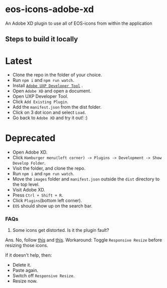 # eos-icons-adobe-xd

An Adobe XD plugin to use all of EOS-icons from within the application

## Steps to build it locally

# Latest

- Clone the repo in the folder of your choice.
- Run `npm i` and `npm run watch`.
- Install [`Adobe UXP Developer Tool`](https://www.adobe.io/photoshop/uxp/guides/uxp-developer-tool/) .
- Open `Adobe XD` and open a document.
- Open UXP Developer Tool.
- Click `Add Existing Plugin`.
- Add the `manifest.json` from the dist folder.
- Click on 3 dot icon and select `Load`.
- Go back to `Adobe XD` and try it out! :)

# Deprecated

- Open Adobe XD.
- Click `Hamburger menu(left corner) -> Plugins -> Development -> Show Develop Folder`.
- Visit the folder, and clone the repo.
- Run `npm i` and `npm run watch`.
- Move the `images` folder and `manifest.json` outside the `dist` directory to the top level.
- Visit Adobe XD.
- Press `Ctrl + Shift + R`.
- Click `Plugins`(bottom left corner).
- `EOS` should show up on the search bar.

### FAQs

1. Some icons get distorted. Is it the plugin fault?

Ans. No, follow [this](https://adobexd.uservoice.com/forums/353007-adobe-xd-feature-requests/suggestions/17480839--scaling-tool-scale-stroke-weight-shadow-effect) and [this](https://community.adobe.com/t5/adobe-xd/design-adobe-xd-resize-svg-without-distortion/m-p/10880105].https://community.adobe.com/t5/adobe-xd/design-adobe-xd-resize-svg-without-distortion/m-p/10880105).
Workaround: Toggle `Responsive Resize` before resizing those icons.

If it doesn't help,
then:

- Delete it.
- Paste again.
- Switch off `Responsive Resize`.
- Resize now.
